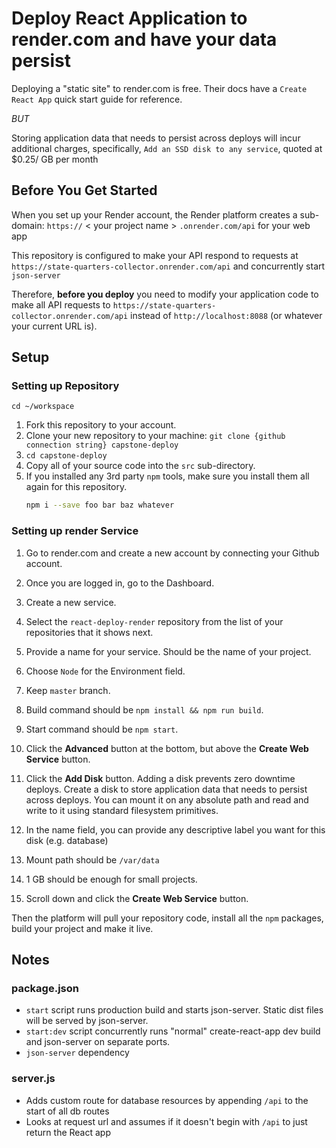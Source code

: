 # Deploy React Application to render.com and have your data persist

Deploying a "static site" to render.com is free.
Their docs have a `Create React App` quick start guide for reference.

*BUT*

Storing application data that needs to persist across deploys will incur additional charges, specifically,  `Add an SSD disk to any service`, quoted at $0.25/ GB per month


## Before You Get Started

When you set up your Render account, the Render platform creates a sub-domain: `https://` < your project name > `.onrender.com/api` for your web app

This repository is configured to make your API respond to requests at `https://state-quarters-collector.onrender.com/api` and concurrently start `json-server` 

Therefore,  **before you deploy** you need to modify your application code to make all API requests to `https://state-quarters-collector.onrender.com/api` instead of `http://localhost:8088` (or whatever your current URL is).




## Setup

### Setting up Repository

 `cd ~/workspace`
1. Fork this repository to your account.
1. Clone your new repository to your machine: ```git clone {github connection string} capstone-deploy```
1. `cd capstone-deploy`
2. Copy all of your source code into the `src` sub-directory.
3. If you installed any 3rd party `npm` tools, make sure you install them all again for this repository.
    ```sh
    npm i --save foo bar baz whatever
    ```

### Setting up render Service

1. Go to render.com and create a new account by connecting your Github account.
2. Once you are logged in, go to the Dashboard.
3. Create a new service.
4. Select the `react-deploy-render` repository from the list of your repositories that it shows next.
5. Provide a name for your service. Should be the name of your project.
6. Choose `Node` for the Environment field.
7. Keep `master` branch.
8. Build command should be `npm install && npm run build`.
9. Start command should be `npm start`.
10. Click the **Advanced** button at the bottom, but above the **Create Web Service** button.
11. Click the **Add Disk** button.  Adding a disk prevents zero downtime deploys.  Create a disk to store application data that needs to persist across deploys. You can mount it on any absolute path and read and write to it using standard filesystem primitives.

12. In the name field, you can provide any descriptive label you want for this disk (e.g. database)
13. Mount path should be `/var/data`
14. 1 GB should be enough for small projects.
15. Scroll down and click the **Create Web Service** button.

Then the platform will pull your repository code, install all the `npm` packages, build your project and make it live.


## Notes

### **package.json**

* `start` script runs production build and starts json-server. Static dist files will be served by json-server.
* `start:dev` script concurrently runs "normal" create-react-app dev build and json-server on separate ports.
* `json-server` dependency

### **server.js**

* Adds custom route for database resources by appending `/api` to the start of all db routes
* Looks at request url and assumes if it doesn't begin with `/api` to just return the React app


